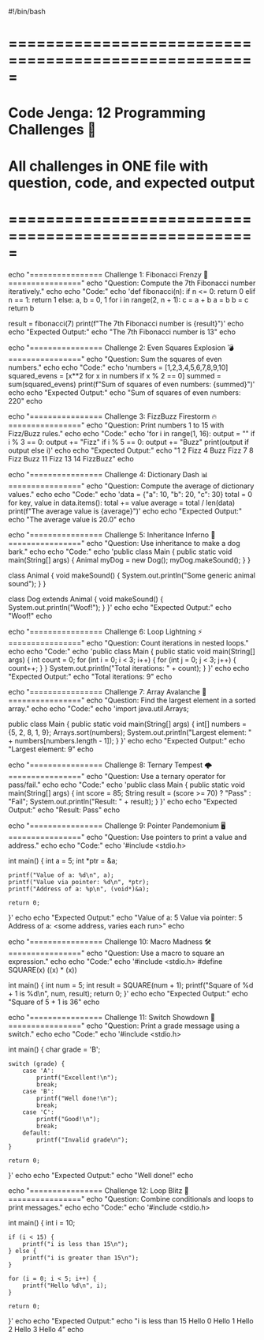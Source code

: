 #!/bin/bash
# =====================================================
# Code Jenga: 12 Programming Challenges 🚀
# All challenges in ONE file with question, code, and expected output
# =====================================================

echo "================ Challenge 1: Fibonacci Frenzy 🧮 ================"
echo "Question: Compute the 7th Fibonacci number iteratively."
echo
echo "Code:"
echo 'def fibonacci(n):
    if n <= 0:
        return 0
    elif n == 1:
        return 1
    else:
        a, b = 0, 1
        for i in range(2, n + 1):
            c = a + b
            a = b
            b = c
        return b

result = fibonacci(7)
print(f"The 7th Fibonacci number is {result}")'
echo
echo "Expected Output:"
echo "The 7th Fibonacci number is 13"
echo

echo "================ Challenge 2: Even Squares Explosion 💣 ================"
echo "Question: Sum the squares of even numbers."
echo
echo "Code:"
echo 'numbers = [1,2,3,4,5,6,7,8,9,10]
squared_evens = [x**2 for x in numbers if x % 2 == 0]
summed = sum(squared_evens)
print(f"Sum of squares of even numbers: {summed}")'
echo
echo "Expected Output:"
echo "Sum of squares of even numbers: 220"
echo

echo "================ Challenge 3: FizzBuzz Firestorm 🔥 ================"
echo "Question: Print numbers 1 to 15 with Fizz/Buzz rules."
echo
echo "Code:"
echo 'for i in range(1, 16):
    output = ""
    if i % 3 == 0:
        output += "Fizz"
    if i % 5 == 0:
        output += "Buzz"
    print(output if output else i)'
echo
echo "Expected Output:"
echo "1
2
Fizz
4
Buzz
Fizz
7
8
Fizz
Buzz
11
Fizz
13
14
FizzBuzz"
echo

echo "================ Challenge 4: Dictionary Dash 📊 ================"
echo "Question: Compute the average of dictionary values."
echo
echo "Code:"
echo 'data = {"a": 10, "b": 20, "c": 30}
total = 0
for key, value in data.items():
    total += value
average = total / len(data)
print(f"The average value is {average}")'
echo
echo "Expected Output:"
echo "The average value is 20.0"
echo

echo "================ Challenge 5: Inheritance Inferno 🐶 ================"
echo "Question: Use inheritance to make a dog bark."
echo
echo "Code:"
echo 'public class Main {
    public static void main(String[] args) {
        Animal myDog = new Dog();
        myDog.makeSound();
    }
}

class Animal {
    void makeSound() {
        System.out.println("Some generic animal sound");
    }
}

class Dog extends Animal {
    void makeSound() {
        System.out.println("Woof!");
    }
}'
echo
echo "Expected Output:"
echo "Woof!"
echo

echo "================ Challenge 6: Loop Lightning ⚡ ================"
echo "Question: Count iterations in nested loops."
echo
echo "Code:"
echo 'public class Main {
    public static void main(String[] args) {
        int count = 0;
        for (int i = 0; i < 3; i++) {
            for (int j = 0; j < 3; j++) {
                count++;
            }
        }
        System.out.println("Total iterations: " + count);
    }
}'
echo
echo "Expected Output:"
echo "Total iterations: 9"
echo

echo "================ Challenge 7: Array Avalanche 🌊 ================"
echo "Question: Find the largest element in a sorted array."
echo
echo "Code:"
echo 'import java.util.Arrays;

public class Main {
    public static void main(String[] args) {
        int[] numbers = {5, 2, 8, 1, 9};
        Arrays.sort(numbers);
        System.out.println("Largest element: " + numbers[numbers.length - 1]);
    }
}'
echo
echo "Expected Output:"
echo "Largest element: 9"
echo

echo "================ Challenge 8: Ternary Tempest 🌩 ================"
echo "Question: Use a ternary operator for pass/fail."
echo
echo "Code:"
echo 'public class Main {
    public static void main(String[] args) {
        int score = 85;
        String result = (score >= 70) ? "Pass" : "Fail";
        System.out.println("Result: " + result);
    }
}'
echo
echo "Expected Output:"
echo "Result: Pass"
echo

echo "================ Challenge 9: Pointer Pandemonium 🖥 ================"
echo "Question: Use pointers to print a value and address."
echo
echo "Code:"
echo '#include <stdio.h>

int main() {
    int a = 5;
    int *ptr = &a;
    
    printf("Value of a: %d\n", a);
    printf("Value via pointer: %d\n", *ptr);
    printf("Address of a: %p\n", (void*)&a);
    
    return 0;
}'
echo
echo "Expected Output:"
echo "Value of a: 5
Value via pointer: 5
Address of a: <some address, varies each run>"
echo

echo "================ Challenge 10: Macro Madness 🛠 ================"
echo "Question: Use a macro to square an expression."
echo
echo "Code:"
echo '#include <stdio.h>
#define SQUARE(x) ((x) * (x))

int main() {
    int num = 5;
    int result = SQUARE(num + 1);
    printf("Square of %d + 1 is %d\n", num, result);
    return 0;
}'
echo
echo "Expected Output:"
echo "Square of 5 + 1 is 36"
echo

echo "================ Challenge 11: Switch Showdown 📜 ================"
echo "Question: Print a grade message using a switch."
echo
echo "Code:"
echo '#include <stdio.h>

int main() {
    char grade = 'B';
    
    switch (grade) {
        case 'A':
            printf("Excellent!\n");
            break;
        case 'B':
            printf("Well done!\n");
            break;
        case 'C':
            printf("Good!\n");
            break;
        default:
            printf("Invalid grade\n");
    }
    
    return 0;
}'
echo
echo "Expected Output:"
echo "Well done!"
echo

echo "================ Challenge 12: Loop Blitz 🔄 ================"
echo "Question: Combine conditionals and loops to print messages."
echo
echo "Code:"
echo '#include <stdio.h>

int main() {
    int i = 10;
    
    if (i < 15) {
        printf("i is less than 15\n");
    } else {
        printf("i is greater than 15\n");
    }
    
    for (i = 0; i < 5; i++) {
        printf("Hello %d\n", i);
    }
    
    return 0;
}'
echo
echo "Expected Output:"
echo "i is less than 15
Hello 0
Hello 1
Hello 2
Hello 3
Hello 4"
echo
